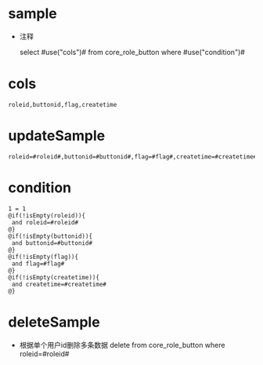 sample
===
* 注释

	select #use("cols")# from core_role_button  where  #use("condition")#

cols
===
	roleid,buttonid,flag,createtime

updateSample
===
	
	roleid=#roleid#,buttonid=#buttonid#,flag=#flag#,createtime=#createtime#

condition
===

	1 = 1  
	@if(!isEmpty(roleid)){
	 and roleid=#roleid#
	@}
	@if(!isEmpty(buttonid)){
	 and buttonid=#buttonid#
	@}
	@if(!isEmpty(flag)){
	 and flag=#flag#
	@}
	@if(!isEmpty(createtime)){
	 and createtime=#createtime#
	@}
	
deleteSample
===
* 根据单个用户id删除多条数据
delete from core_role_button where roleid=#roleid#	